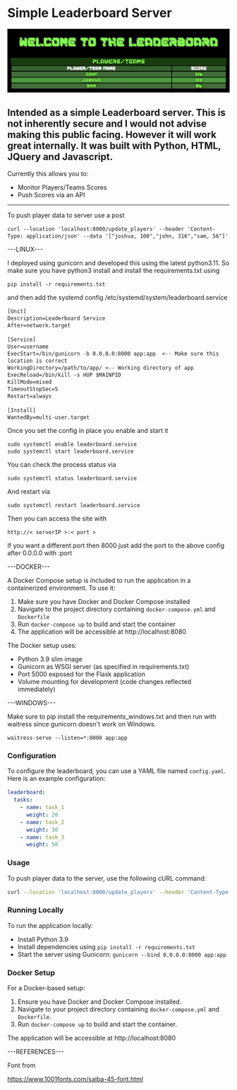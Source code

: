 # Simple Leaderboard Server

![image](https://github.com/eternity336/Leaderboard/blob/main/screenshot/ScreenshotLeaderboard.png)


Intended as a simple Leaderboard server.  This is not inherently secure and I would not advise making this public facing.  However it will work great internally.  It was built with Python, HTML, JQuery and Javascript.
---

Currently this allows you to:
- Monitor Players/Teams Scores
- Push Scores via an API

---
To push player data to server use a post

    curl --location 'localhost:8000/update_players' --header 'Content-Type: application/json' --data '["joshua, 100","john, 316","sam, 56"]'


---LINUX---

I deployed using gunicorn and developed this using the latest python3.11.
So make sure you have python3 install and install the requirements.txt using

    pip install -r requirements.txt

and then add the systemd config /etc/systemd/system/leaderboard.service

    [Unit]
    Description=Leaderboard Service
    After=network.target

    [Service]
    User=username
    ExecStart=/bin/gunicorn -b 0.0.0.0:8000 app:app  <-- Make sure this location is correct
    WorkingDirectory=/path/to/app/ <-- Working directory of app
    ExecReload=/bin/kill -s HUP $MAINPID
    KillMode=mixed
    TimeoutStopSec=5
    Restart=always

    [Install]
    WantedBy=multi-user.target

Once you set the config in place you enable and start it

    sudo systemctl enable leaderboard.service
    sudo systemctl start leaderboard.service

You can check the process status via

    sudo systemctl status leaderboard.service

And restart via

    sudo systemctl restart leaderboard.service

Then you can access the site with 
    
    http://< serverIP >:< port >

If you want a different port then 8000 just add the port to the above config after 0.0.0.0 with :port

---DOCKER---

A Docker Compose setup is included to run the application in a containerized environment. To use it:

1. Make sure you have Docker and Docker Compose installed
2. Navigate to the project directory containing `docker-compose.yml` and `Dockerfile`
3. Run `docker-compose up` to build and start the container
4. The application will be accessible at http://localhost:8080

The Docker setup uses:
- Python 3.9 slim image
- Gunicorn as WSGI server (as specified in requirements.txt)
- Port 5000 exposed for the Flask application
- Volume mounting for development (code changes reflected immediately)

---WINDOWS---

Make sure to pip install the requirements_windows.txt
and then run with waitress since gunicorn doesn't work on Windows.

    waitress-serve --listen=*:8000 app:app

### Configuration

To configure the leaderboard, you can use a YAML file named `config.yaml`. Here is an example configuration:

```yaml
leaderboard:
  tasks:
    - name: task_1
      weight: 20
    - name: task_2
      weight: 30
    - name: task_3
      weight: 50
```

### Usage

To push player data to the server, use the following cURL command:

```bash
curl --location 'localhost:8000/update_players' --header 'Content-Type: application/json' --data '["joshua, 100","john, 316","sam, 56"]'
```

### Running Locally

To run the application locally:

- Install Python 3.9
- Install dependencies using `pip install -r requirements.txt`
- Start the server using Gunicorn: `gunicorn --bind 0.0.0.0:8000 app:app`

### Docker Setup

For a Docker-based setup:

1. Ensure you have Docker and Docker Compose installed.
2. Navigate to your project directory containing `docker-compose.yml` and `Dockerfile`.
3. Run `docker-compose up` to build and start the container.

The application will be accessible at http://localhost:8080

---REFERENCES---

Font from 

https://www.1001fonts.com/saiba-45-font.html
```